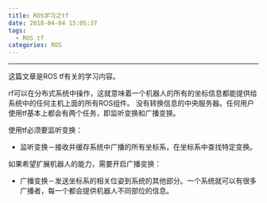 ```yaml
---
title: ROS学习之tf
date: 2018-04-04 15:05:37
tags:
  - ROS tf
categories: ROS
---
```


-----

这篇文章是ROS tf有关的学习内容。

<!--more-->

rf可以在分布式系统中操作，这就意味着一个机器人的所有的坐标信息都能提供给系统中的任何主机上面的所有ROS组件。 没有转换信息的中央服务器。任何用户使用tf基本上都会有两个任务，即监听变换和广播变换。

使用tf必须要监听变换：

- 监听变换－接收并缓存系统中广播的所有坐标系，在坐标系中查找特定变换。

如果希望扩展机器人的能力，需要开启广播变换：

- 广播变换－发送坐标系的相关位姿到系统的其他部分。一个系统就可以有很多广播者，每一个都会提供机器人不同部位的信息。